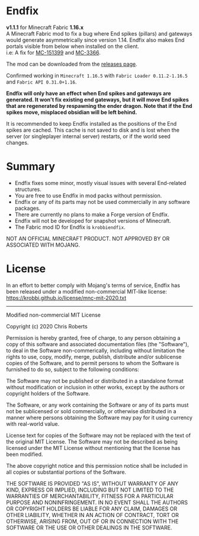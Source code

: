 # Endfix
__v1.1.1__ for Minecraft Fabric __1.16.x__  
A Minecraft Fabric mod to fix a bug where End spikes (pillars) and gateways
would generate asymmetrically since version 1.14. Endfix also makes End portals
visible from below when installed on the client.  
i.e: A fix for [MC-151399](https://bugs.mojang.com/browse/MC-151399) and
[MC-3366](https://bugs.mojang.com/browse/MC-3366).

The mod can be downloaded from the
[releases page](https://github.com/krobbi/fabricmc-endfix/releases).

Confirmed working in ```Minecraft 1.16.5```
with ```Fabric Loader 0.11.2-1.16.5```
and ```Fabric API 0.31.0+1.16```.

__Endfix will only have an effect when End spikes and gateways are generated. It
won't fix existing end gateways, but it will move End spikes that are
regenerated by respawning the ender dragon. Note that if the End spikes move,
misplaced obsidian will be left behind.__

It is recommended to keep Endfix installed as the positions of the End spikes
are cached. This cache is not saved to disk and is lost when the server (or
singleplayer internal server) restarts, or if the world seed changes.

# Summary
* Endfix fixes some minor, mostly visual issues with several End-related
structures.
* You are free to use Endfix in mod packs without permission.
* Endfix or any of its parts may not be used commercially in any software
packages.
* There are currently no plans to make a Forge version of Endfix.
* Endfix will not be developed for snapshot versions of Minecraft.
* The Fabric mod ID for Endfix is ```krobbiendfix```.

NOT AN OFFICIAL MINECRAFT PRODUCT. NOT APPROVED BY OR ASSOCIATED WITH MOJANG.

# License
In an effort to better comply with Mojang's terms of service, Endfix has been
released under a modified non-commercial MIT-like license:  
https://krobbi.github.io/license/mnc-mit-2020.txt

---
Modified non-commercial MIT License

Copyright (c) 2020 Chris Roberts

Permission is hereby granted, free of charge, to any person obtaining a copy
of this software and associated documentation files (the "Software"), to deal
in the Software non-commerically, including without limitation the rights to
use, copy, modify, merge, publish, distribute and/or sublicense copies of the
Software, and to permit persons to whom the Software is furnished to do so,
subject to the following conditions:

The Software may not be published or distributed in a standalone format without
modification or inclusion in other works, except by the authors or copyright
holders of the Software.

The Software, or any work containing the Software or any of its parts must not
be sublicensed or sold commercially, or otherwise distributed in a manner where
persons obtaining the Software may pay for it using currency with real-world
value.

License text for copies of the Software may not be replaced with the text of the
original MIT License. The Software may not be described as being licensed under
the MIT License without mentioning that the license has been modified.

The above copyright notice and this permission notice shall be included in all
copies or substantial portions of the Software.

THE SOFTWARE IS PROVIDED "AS IS", WITHOUT WARRANTY OF ANY KIND, EXPRESS OR
IMPLIED, INCLUDING BUT NOT LIMITED TO THE WARRANTIES OF MERCHANTABILITY,
FITNESS FOR A PARTICULAR PURPOSE AND NONINFRINGEMENT. IN NO EVENT SHALL THE
AUTHORS OR COPYRIGHT HOLDERS BE LIABLE FOR ANY CLAIM, DAMAGES OR OTHER
LIABILITY, WHETHER IN AN ACTION OF CONTRACT, TORT OR OTHERWISE, ARISING FROM,
OUT OF OR IN CONNECTION WITH THE SOFTWARE OR THE USE OR OTHER DEALINGS IN THE
SOFTWARE.
